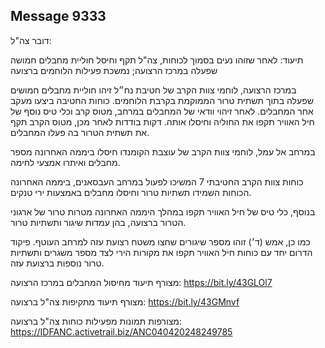 ## Message 9333

דובר צה"ל:

תיעוד: לאחר שזוהו נעים בסמוך לכוחות, צה"ל תקף וחיסל חוליית מחבלים חמושה שפעלה במרכז הרצועה; נמשכת פעילות הלוחמים ברצועה

במרכז הרצועה, לוחמי צוות הקרב של חטיבת נח״ל זיהו חוליית מחבלים חמושים שפעלה בתוך תשתית טרור הממוקמת בקרבת הלוחמים. 
כוחות החטיבה ביצעו מעקב אחר המחבלים.
לאחר זיהוי וודאי של המחבלים במרחב, מטוס קרב וכלי טיס נוסף של חיל האוויר תקפו את החוליה וחיסלו אותה. דקות בודדות לאחר מכן, מטוס הקרב תקף את תשתית הטרור בה פעלו המחבלים.

במרחב אל עמל, לוחמי צוות הקרב של עוצבת הקומנדו חיסלו ביממה האחרונה מספר מחבלים ואיתרו אמצעי לחימה. 

כוחות צוות הקרב החטיבתי 7 המשיכו לפעול במרחב העבסאנים, ביממה האחרונה הכוחות השמידו תשתיות טרור וחיסלו מחבלים באמצעות ירי טנקים.

בנוסף, כלי טיס של חיל האוויר תקפו במהלך היממה האחרונה מטרות טרור של ארגוני הטרור ברצועה, בהן עמדות שיגור ותשתיות טרור.

כמו כן, אמש (ד׳) זוהו מספר שיגורים שחצו משטח רצועת עזה למרחב העוטף.
פיקוד הדרום יחד עם כוחות חיל האוויר תקפו את מקורות הירי לצד מספר משגרים ותשתיות טרור נוספות ברצועת עזה.

מצורף תיעוד מחיסול המחבלים במרכז הרצועה: https://bit.ly/43GLOl7

מצורף תיעוד מתקיפות צה"ל ברצועה: https://bit.ly/43GMnvf

מצורפות תמונות מפעילות כוחות צה"ל ברצועה: https://IDFANC.activetrail.biz/ANC040420248249785

